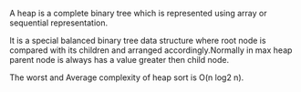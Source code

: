 A heap is a complete binary tree which is represented using array or sequential representation.

It is a special balanced  binary tree data structure where root node is compared with its children and arranged accordingly.Normally in max heap parent node is always has a value greater  then child node.

The  worst and  Average complexity of heap sort is O(n log2 n).